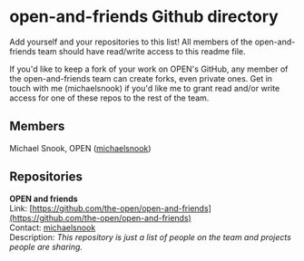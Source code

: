 open-and-friends Github directory
=================================

Add yourself and your repositories to this list! All members of the open-and-friends
team should have read/write access to this readme file.

If you'd like to keep a fork of your work on OPEN's GitHub, any member of the
open-and-friends team can create forks, even private ones. Get in touch with me
(michaelsnook) if you'd like me to grant read and/or write access for one of
these repos to the rest of the team.

## Members

Michael Snook, OPEN ([michaelsnook](https://github.com/michaelsnook))

## Repositories

**OPEN and friends**  
Link: [https://github.com/the-open/open-and-friends](https://github.com/the-open/open-and-friends)  
Contact: [michaelsnook](https://github.com/michaelsnook)  
Description: *This repository is just a list of people on the team and projects people are sharing.*
